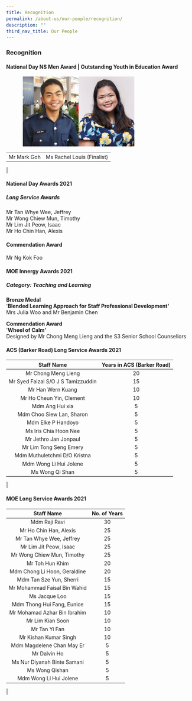 ```yaml
---
title: Recognition
permalink: /about-us/our-people/recognition/
description: ""
third_nav_title: Our People
---
```

### **Recognition**

#### **National Day NS Men Award** | **Outstanding Youth in Education Award**

<img src="/images/recognition1.jpg" style="width:30%;margin-left:45px;" align = "left">
<img src="/images/recognition2.jpg" style="width:30%">

|  |  |
|:---:|:---:|
| Mr Mark Goh | Ms Rachel Louis (Finalist) |
|

#### **National Day Awards 2021**
##### **Long Service Awards**
Mr Tan Whye Wee, Jeffrey<br>
Mr Wong Chiew Mun, Timothy<br>
Mr Lim Jit Peow, Isaac<br>
Mr Ho Chin Han, Alexis

#### **Commendation Award**
Mr Ng Kok Foo

#### **MOE Innergy Awards 2021**
##### **Category: Teaching and Learning**<br>
**Bronze Medal**<br>
'**Blended Learning Approach for Staff Professional Development'**<br>
Mrs Julia Woo and Mr Benjamin Chen

**Commendation Award**<br>
'**Wheel of Calm'**<br>
Designed by Mr Chong Meng Lieng and the S3 Senior School Counsellors

#### **ACS (Barker Road) Long Service Awards 2021**

| Staff Name | Years in ACS (Barker Road) |
|:---:|:---:|
| Mr Chong Meng Lieng    | 20 |
| Mr Syed Faizal S/O J S Tamizzuddin | 15 |
|  Mr Han Wern Kuang | 10 |
|  Mr Ho Cheun Yin, Clement | 10 |
|  Mdm Ang Hui xia | 5 |
|  Mdm Choo Siew Lan, Sharon | 5 |
|  Mdm Elke P Handoyo | 5 |
|  Ms Iris Chia Hoon Nee | 5 |
|  Mr Jethro Jan Jonpaul | 5 |
|  Mr Lim Tong Seng Emery | 5 |
|  Mdm Muthuletchmi D/O Kristna | 5 |
| Mdm Wong Li Hui Jolene  | 5 |
|  Ms Wong Qi Shan |  5  |
|

#### **MOE Long Service Awards 2021**

| Staff Name | No. of Years |
|:---:|:---:|
| Mdm Raji Ravi | 30 |
| Mr Ho Chin Han, Alexis | 25 |
| Mr Tan Whye Wee, Jeffrey  | 25 |
|  Mr Lim Jit Peow, Isaac | 25 |
| Mr Wong Chiew Mun, Timothy  | 25 |
|  Mr Toh Hun Khim | 20 |
|  Mdm Chong Li Hoon, Geraldine | 20 |
|  Mdm Tan Sze Yun, Sherri | 15 |
|  Mr Mohammad Faisal Bin Wahid | 15 |
|  Ms Jacque Loo | 15 |
|  Mdm Thong Hui Fang, Eunice | 15 |
|  Mr Mohamad Azhar Bin Ibrahim    | 10 |
|  Mr Lim Kian Soon | 10 |
|  Mr Tan Yi Fan | 10 |
|  Mr Kishan Kumar Singh | 10 |
|  Mdm Magdelene Chan May Er | 5 |
| Mr Dalvin Ho  | 5 |
|  Ms Nur Diyanah Binte Samani | 5 |
|  Ms Wong Qishan | 5 |
| Mdm Wong Li Hui Jolene  | 5 |
|